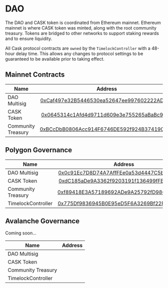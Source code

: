 # DAO

The DAO and CASK token is coordinated from Ethereum mainnet. Ethereum mainnet is where CASK token was minted, along with the 
root community treasury. Tokens are bridged to other networks to support staking rewards and to ensure liquidity.

All Cask protocol contracts are `owned` by the `TimelockController` with a 48-hour delay time. This allows any changes
to protocol settings to be guaranteed to be available prior to taking effect.

## Mainnet Contracts

| Name               |                                                        Address                                                        |
|--------------------|:---------------------------------------------------------------------------------------------------------------------:|
| DAO Multisig       | [0xCaf497e32B5446530ea52647ee997602222AD1E4](https://etherscan.io/address/0xCaf497e32B5446530ea52647ee997602222AD1E4) |
| CASK Token         |  [0x0645314c1Afd4d9711d609e3e755265aBaBc95Eb](https://etherscan.io/token/0x0645314c1Afd4d9711d609e3e755265aBaBc95Eb)  |
| Community Treasury | [0xBCcDbB0806Acc914F6746DE592f924B374190710](https://etherscan.io/address/0xBCcDbB0806Acc914F6746DE592f924B374190710) | 



## Polygon Governance

| Name               |                                                         Address                                                          |
|--------------------|:------------------------------------------------------------------------------------------------------------------------:|
| DAO Multisig       | [0x0c91Ec7D8D74A7AffFEe0a53d4447C5b8807F305](https://polygonscan.com/address/0x0c91Ec7D8D74A7AffFEe0a53d4447C5b8807F305) |
| CASK Token         |  [0xdC185aDe9A3362f9203191f136499fFE512527c1](https://polygonscan.com/token/0xdC185aDe9A3362f9203191f136499fFE512527c1)  |
| Community Treasury | [0xf89418E3A57189692ADe9A25792fD986fb99C5Ca](https://polygonscan.com/address/0xf89418E3A57189692ADe9A25792fD986fb99C5Ca) | 
| TimelockController | [0x775Df9836945B0E95eD5F6A3269Bf22F6b426e85](https://polygonscan.com/address/0x775Df9836945B0E95eD5F6A3269Bf22F6b426e85) |

## Avalanche Governance

Coming soon...

| Name               | Address |
|--------------------|:-------:|
| DAO Multisig       |         |
| CASK Token         |         |
| Community Treasury |         | 
| TimelockController |         |

